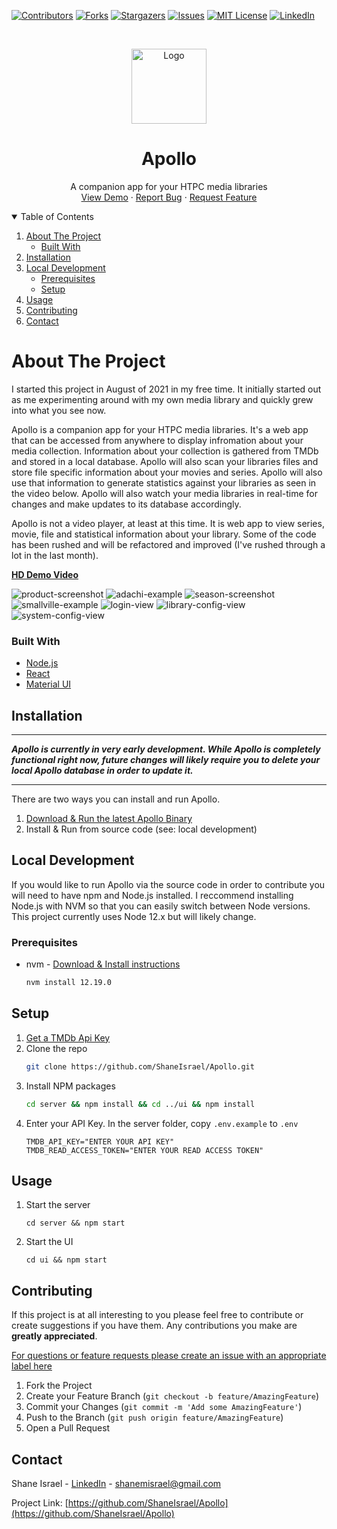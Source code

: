 <!-- PROJECT SHIELDS -->
<!--
*** I'm using markdown "reference style" links for readability.
*** Reference links are enclosed in brackets [ ] instead of parentheses ( ).
*** See the bottom of this document for the declaration of the reference variables
*** for contributors-url, forks-url, etc. This is an optional, concise syntax you may use.
*** https://www.markdownguide.org/basic-syntax/#reference-style-links
-->
[![Contributors][contributors-shield]][contributors-url]
[![Forks][forks-shield]][forks-url]
[![Stargazers][stars-shield]][stars-url]
[![Issues][issues-shield]][issues-url]
[![MIT License][license-shield]][license-url]
[![LinkedIn][linkedin-shield]][linkedin-url]



<!-- PROJECT LOGO -->
<br />
<p align="center">
  <a href="https://github.com/ShaneIsrael/Apollo">
    <img src="images/logo.png" alt="Logo" width="120" height="120">
  </a>

  <h1 align="center">Apollo</h1>

  <p align="center">
    A companion app for your HTPC media libraries
    <br />
    <a href="https://animetrics.sfo2.cdn.digitaloceanspaces.com/apollo/Apollo-Demo-So-Far-9-13-2021.mp4">View Demo</a>
    ·
    <a href="https://github.com/ShaneIsrael/Apollo/issues">Report Bug</a>
    ·
    <a href="https://github.com/ShaneIsrael/Apollo/issues">Request Feature</a>
  </p>
</p>



<!-- TABLE OF CONTENTS -->
<details open="open">
  <summary>Table of Contents</summary>
  <ol>
    <li>
      <a href="#about-the-project">About The Project</a>
      <ul>
        <li><a href="#built-with">Built With</a></li>
      </ul>
    </li>
    <li><a href="#installation">Installation</a></li>
    <li>
      <a href="#local-development">Local Development</a>
      <ul>
        <li><a href="#prerequisites">Prerequisites</a></li>
        <li><a href="#setup">Setup</a></li>
      </ul>
    </li>
    <li><a href="#usage">Usage</a></li>
    <li><a href="#contributing">Contributing</a></li>
    <li><a href="#contact">Contact</a></li>
  </ol>
</details>



<!-- ABOUT THE PROJECT -->
# About The Project

I started this project in August of 2021 in my free time. It initially started out as me experimenting around with my own media library and quickly grew into what you see now.

Apollo is a companion app for your HTPC media libraries. It's a web app that can be accessed from anywhere to display infromation about your media collection. Information about your collection is gathered from TMDb and stored in a local database. Apollo will also scan your libraries files and store file specific information about your movies and series. Apollo will also use that information to generate statistics against your libraries as seen in the video below. Apollo will also watch your media libraries in real-time for changes and make updates to its database accordingly. 

Apollo is not a video player, at least at this time. It is web app to view series, movie, file and statistical information about your library. Some of the code has been rushed and will be refactored and improved (I've rushed through a lot in the last month).  

**[HD Demo Video](https://animetrics.sfo2.cdn.digitaloceanspaces.com/apollo/Apollo-Demo-So-Far-9-13-2021.mp4)**

![product-screenshot]
![adachi-example]
![season-screenshot]
![smallville-example]
![login-view]
![library-config-view]
![system-config-view]

### Built With

* [Node.js](https://nodejs.org/en/)
* [React](https://reactjs.org/)
* [Material UI](https://material-ui.com/)


<!-- GETTING STARTED -->
## Installation
___
***Apollo is currently in very early development. While Apollo is completely functional right now, future changes will likely require you to delete your local Apollo database in order to update it.***
___

There are two ways you can install and run Apollo.

1. [Download & Run the latest Apollo Binary](https://github.com/ShaneIsrael/Apollo/releases/)
2. Install & Run from source code (see: local development)


## Local Development

If you would like to run Apollo via the source code in order to contribute you will need to have npm and Node.js installed. I reccommend installing Node.js with NVM so that you can easily switch between Node versions. This project currently uses Node 12.x but will likely change.

### Prerequisites


* nvm - [Download & Install instructions](https://github.com/nvm-sh/nvm#installing-and-updating)
  ```sh
  nvm install 12.19.0
  ```

## Setup

1. [Get a TMDb Api Key](https://www.themoviedb.org/)
2. Clone the repo
   ```sh
   git clone https://github.com/ShaneIsrael/Apollo.git
   ```
3. Install NPM packages
   ```sh
   cd server && npm install && cd ../ui && npm install
   ```
4. Enter your API Key. In the server folder, copy `.env.example` to `.env`
   ```JS
   TMDB_API_KEY="ENTER YOUR API KEY"
   TMDB_READ_ACCESS_TOKEN="ENTER YOUR READ ACCESS TOKEN"
   ```



<!-- USAGE EXAMPLES -->
## Usage

1. Start the server
   ```
   cd server && npm start
   ```
2. Start the UI
   ```
   cd ui && npm start
   ```



<!-- CONTRIBUTING -->
## Contributing

If this project is at all interesting to you please feel free to contribute or create suggestions if you have them. Any contributions you make are **greatly appreciated**.

[For questions or feature requests please create an issue with an appropriate label here](https://github.com/ShaneIsrael/Apollo/issues/new)

1. Fork the Project
2. Create your Feature Branch (`git checkout -b feature/AmazingFeature`)
3. Commit your Changes (`git commit -m 'Add some AmazingFeature'`)
4. Push to the Branch (`git push origin feature/AmazingFeature`)
5. Open a Pull Request

<!-- CONTACT -->
## Contact

Shane Israel - [LinkedIn](https://www.linkedin.com/in/shane-israel-3a685ba1/) - shanemisrael@gmail.com

Project Link: [https://github.com/ShaneIsrael/Apollo](https://github.com/ShaneIsrael/Apollo)




<!-- MARKDOWN LINKS & IMAGES -->
<!-- https://www.markdownguide.org/basic-syntax/#reference-style-links -->
[contributors-shield]: https://img.shields.io/github/contributors/ShaneIsrael/Apollo.svg?style=for-the-badge
[contributors-url]: https://github.com/ShaneIsrael/Apollo/graphs/contributors
[forks-shield]: https://img.shields.io/github/forks/ShaneIsrael/Apollo.svg?style=for-the-badge
[forks-url]: https://github.com/ShaneIsrael/Apollo/network/members
[stars-shield]: https://img.shields.io/github/stars/ShaneIsrael/Apollo.svg?style=for-the-badge
[stars-url]: https://github.com/ShaneIsrael/Apollo/stargazers
[issues-shield]: https://img.shields.io/github/issues/ShaneIsrael/Apollo.svg?style=for-the-badge
[issues-url]: https://github.com/ShaneIsrael/Apollo/issues
[license-shield]: https://img.shields.io/github/license/ShaneIsrael/Apollo.svg?style=for-the-badge
[license-url]: https://github.com/ShaneIsrael/Apollo/blob/master/LICENSE.txt
[linkedin-shield]: https://img.shields.io/badge/-LinkedIn-black.svg?style=for-the-badge&logo=linkedin&colorB=555
[linkedin-url]: https://www.linkedin.com/in/shane-israel-3a685ba1/
[product-screenshot]: images/apollo_dashboard.png
[adachi-example]: images/adachi-example.png
[smallville-example]: images/smallville-example.png
[login-view]: images/login-view.png
[library-config-view]: images/library-config-view.png
[system-config-view]: images/system-config-view.png
[season-screenshot]: images/season-view.png
